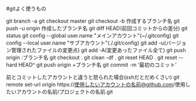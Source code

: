 #gitよく使うもの

git branch -a
git checkout master
git checkout -b 作成するブランチ名
git push -u origin 作成したブランチ名
git diff HEAD(前回コミットからの差分)
git status
git config --global user.name "メインアカウント"(~/.gitconfig)
git config --local user.name "サブアカウント"(./.git/config)
git add -u(バージョン管理されたファイルの変更点)
git add -A(変更あったファイル全て)
git push origin :ブランチ名
git checkout .
git clean -df .
git reset HEAD .
git reset --hard HEAD^
git push origin +ブランチ名
git commit -m ‘最初のコミット’

前とコミットしたアカウントと違うと怒られた場合(sshだとだめくさい)
git remote set-url origin https://使用したいアカウントの名前@github.com/使用したいアカウントの名前/プロジェクトの名前.git
